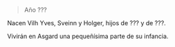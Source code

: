 > Año ???

Nacen Vilh Yves, Sveinn y Holger, hijos de ??? y de ???.

Vivirán en Asgard una pequeñísima parte de su infancia.